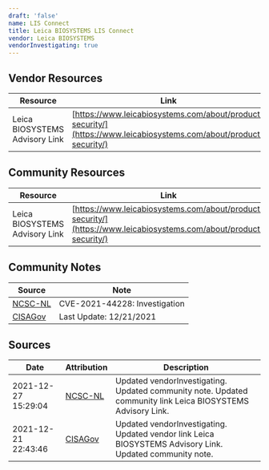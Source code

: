 ```yaml
---
draft: 'false'
name: LIS Connect
title: Leica BIOSYSTEMS LIS Connect
vendor: Leica BIOSYSTEMS
vendorInvestigating: true
---
```


## Vendor Resources
| Resource | Link |
| --- | --- |
| Leica BIOSYSTEMS Advisory Link | [https://www.leicabiosystems.com/about/product-security/](https://www.leicabiosystems.com/about/product-security/) |

## Community Resources
| Resource | Link |
| --- | --- |
| Leica BIOSYSTEMS Advisory Link | [https://www.leicabiosystems.com/about/product-security/](https://www.leicabiosystems.com/about/product-security/) |

## Community Notes
| Source | Note |
| --- | --- |
| [NCSC-NL](https://github.com/NCSC-NL/log4shell/blob/main/software/README.md) | CVE-2021-44228: Investigation </ul> |
| [CISAGov](https://raw.githubusercontent.com/cisagov/log4j-affected-db/develop/README.md) | Last Update: 12/21/2021 |

## Sources
| Date | Attribution | Description |
| --- | --- | --- |
| 2021-12-27 15:29:04 | [NCSC-NL](https://github.com/NCSC-NL/log4shell/blob/main/software/README.md) | Updated vendorInvestigating. Updated community note. Updated community link Leica BIOSYSTEMS Advisory Link.  |
| 2021-12-21 22:43:46 | [CISAGov](https://raw.githubusercontent.com/cisagov/log4j-affected-db/develop/README.md) | Updated vendorInvestigating. Updated vendor link Leica BIOSYSTEMS Advisory Link. Updated community note.  |
